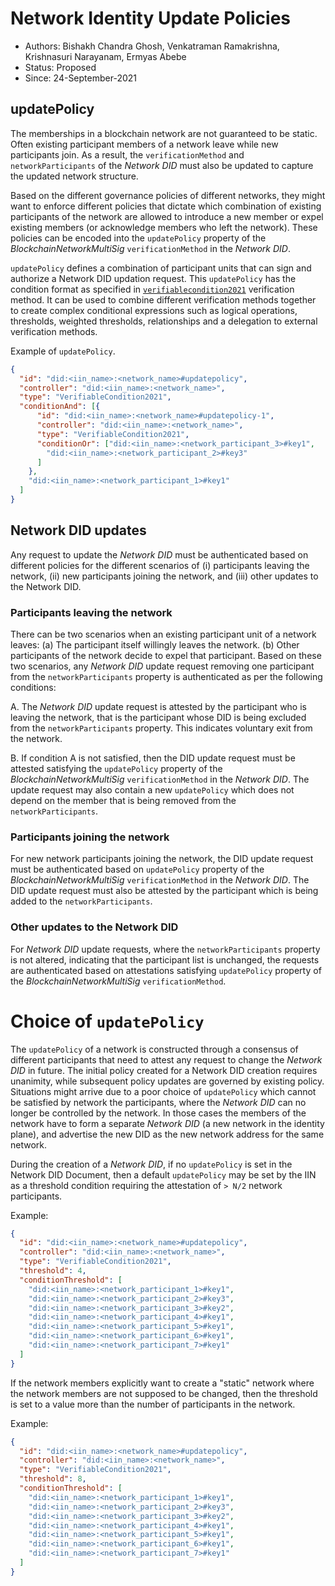 <!--
 Copyright IBM Corp. All Rights Reserved.

 SPDX-License-Identifier: CC-BY-4.0
 -->
# Network Identity Update Policies

* Authors: Bishakh Chandra Ghosh, Venkatraman Ramakrishna, Krishnasuri Narayanam, Ermyas Abebe
* Status: Proposed
* Since: 24-September-2021

## updatePolicy

The memberships in a blockchain network are not guaranteed to be static. Often existing participant members of a network leave while new participants join. As a result, the `verificationMethod` and `networkParticipants` of the *Network DID* must also be updated to capture the updated network structure.

Based on the different governance policies of different networks, they might want to enforce different policies that dictate which combination of existing participants of the network are allowed to introduce a new member or expel existing members (or acknowledge members who left the network). These policies can be encoded into the `updatePolicy` property of the *BlockchainNetworkMultiSig* `verificationMethod` in the *Network DID*.

`updatePolicy` defines a combination of participant units that can sign and authorize a Network DID updation request. This `updatePolicy` has the condition format as specified in [`verifiablecondition2021`](https://w3c.github.io/did-spec-registries/#verifiablecondition2021) verification method. It can be used to combine different verification methods together to create complex conditional expressions such as logical operations, thresholds, weighted thresholds, relationships and a delegation to external verification methods.


Example of `updatePolicy`. 
```json
{
  "id": "did:<iin_name>:<network_name>#updatepolicy",
  "controller": "did:<iin_name>:<network_name>",
  "type": "VerifiableCondition2021",
  "conditionAnd": [{
      "id": "did:<iin_name>:<network_name>#updatepolicy-1",
      "controller": "did:<iin_name>:<network_name>",
      "type": "VerifiableCondition2021",
      "conditionOr": ["did:<iin_name>:<network_participant_3>#key1",
        "did:<iin_name>:<network_participant_2>#key3"
      ]
    },
    "did:<iin_name>:<network_participant_1>#key1"
  ]
}
```

## Network DID updates

Any request to update the *Network DID* must be authenticated based on different policies for the different scenarios of (i) participants leaving the network, (ii) new participants joining the network, and (iii) other updates to the Network DID.

### Participants leaving the network

There can be two scenarios when an existing participant unit of a network leaves: (a) The participant itself willingly leaves the network. (b) Other participants of the network decide to expel that participant. Based on these two scenarios, any *Network DID* update request removing one participant from the `networkParticipants` property is authenticated as per the following conditions:

A. The *Network DID* update request is attested by the participant who is leaving the network, that is the participant whose DID is being excluded from the  `networkParticipants` property. This indicates voluntary exit from the network.

B. If condition A is not satisfied, then the DID update request must be attested satisfying the `updatePolicy` property of the *BlockchainNetworkMultiSig* `verificationMethod` in the *Network DID*. The update request may also contain a new `updatePolicy` which does not depend on the member that is being removed from the `networkParticipants`.

<!-- 
C. If condition A is not satisfied and there is no `updatePolicy` property of the *BlockchainNetworkMultiSig* `verificationMethod` in the *Network DID*, then the DID update request must be attested by strictly greater than half (`> N/2`) of the existing participants in the network indicated by `networkParticipants` property of the existing *Network DID* document.
-->


### Participants joining the network

For new network participants joining the network, the DID update request must be authenticated based on  `updatePolicy` property of the *BlockchainNetworkMultiSig* `verificationMethod` in the *Network DID*. The DID update request must also be attested by the participant which is being added to the `networkParticipants`.
<!-- 
B. If there is no `updatePolicy` property of the *BlockchainNetworkMultiSig* `verificationMethod` in the *Network DID*, then the DID update request must be attested by strictly greater than half (`> N/2`) of the existing participants in the network indicated by `networkParticipants` property of the existing *Network DID* document. The request must also be attested by the participant which is being added to the `networkParticipants` property.
 -->

### Other updates to the Network DID

For *Network DID* update requests, where the `networkParticipants` property is not altered, indicating that the participant list is unchanged, the requests are authenticated based on attestations satisfying `updatePolicy` property of the *BlockchainNetworkMultiSig* `verificationMethod`.

<!-- If no `updatePolicy` is specified in the *Network DID*, then the update request has to be attested by strictly greater than half (`> N/2`) of the existing participants in the network indicated by `networkParticipants` property of the existing *Network DID* document. -->


# Choice of `updatePolicy`

The `updatePolicy` of a network is constructed through a consensus of different participants that need to attest any request to change the *Network DID* in future. The initial policy created for a Network DID creation requires unanimity, while subsequent policy updates are governed by existing policy. Situations might arrive due to a poor choice of `updatePolicy` which cannot be satisfied by network the participants, where the *Network DID* can no longer be controlled by the network. In those cases the members of the network have to form a separate *Network DID* (a new network in the identity plane), and advertise the new DID as the new network address for the same network.

During the creation of a *Network DID*, if no `updatePolicy` is set in the Network DID Document, then a default `updatePolicy` may be set by the IIN as a threshold condition requiring the attestation of `> N/2` network participants.

Example:

```json
{
  "id": "did:<iin_name>:<network_name>#updatepolicy",
  "controller": "did:<iin_name>:<network_name>",
  "type": "VerifiableCondition2021",
  "threshold": 4,
  "conditionThreshold": [
    "did:<iin_name>:<network_participant_1>#key1",
    "did:<iin_name>:<network_participant_2>#key3",
    "did:<iin_name>:<network_participant_3>#key2",
    "did:<iin_name>:<network_participant_4>#key1",
    "did:<iin_name>:<network_participant_5>#key1",
    "did:<iin_name>:<network_participant_6>#key1",
    "did:<iin_name>:<network_participant_7>#key1"
  ]
}
```

If the network members explicitly want to create a "static" network where the network members are not supposed to be changed, then the threshold is set to a value more than the number of participants in the network.

Example:

```json
{
  "id": "did:<iin_name>:<network_name>#updatepolicy",
  "controller": "did:<iin_name>:<network_name>",
  "type": "VerifiableCondition2021",
  "threshold": 8,
  "conditionThreshold": [
    "did:<iin_name>:<network_participant_1>#key1",
    "did:<iin_name>:<network_participant_2>#key3",
    "did:<iin_name>:<network_participant_3>#key2",
    "did:<iin_name>:<network_participant_4>#key1",
    "did:<iin_name>:<network_participant_5>#key1",
    "did:<iin_name>:<network_participant_6>#key1",
    "did:<iin_name>:<network_participant_7>#key1"
  ]
}
```